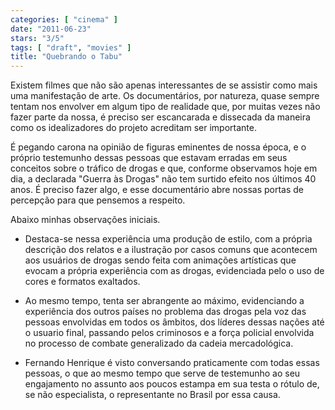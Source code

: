```yaml
---
categories: [ "cinema" ]
date: "2011-06-23"
stars: "3/5"
tags: [ "draft", "movies" ]
title: "Quebrando o Tabu"
---
```

Existem filmes que não são apenas interessantes de se assistir como
mais uma manifestação de arte. Os documentários, por natureza, quase
sempre tentam nos envolver em algum tipo de realidade que, por muitas
vezes não fazer parte da nossa, é preciso ser escancarada e dissecada
da maneira como os idealizadores do projeto acreditam ser importante.

É pegando carona na opinião de figuras eminentes de nossa época, e o
próprio testemunho dessas pessoas que estavam erradas em seus conceitos
sobre o tráfico de drogas e que, conforme observamos hoje em dia, a
declarada "Guerra às Drogas" não tem surtido efeito nos últimos 40
anos. É preciso fazer algo, e esse documentário abre nossas portas de
percepção para que pensemos a respeito.

Abaixo minhas observações iniciais.

 - Destaca-se nessa experiência uma produção de estilo, com a própria
 descrição dos relatos e a ilustração por casos comuns que acontecem
 aos usuários de drogas sendo feita com animações artísticas que
 evocam a própria experiência com as drogas, evidenciada pelo o uso
 de cores e formatos exaltados.

 - Ao mesmo tempo, tenta ser abrangente ao máximo, evidenciando a
 experiência dos outros países no problema das drogas pela voz das
 pessoas envolvidas em todos os âmbitos, dos líderes dessas nações
 até o usuario final, passando pelos criminosos e a força policial
 envolvida no processo de combate generalizado da cadeia mercadológica.

 - Fernando Henrique é visto conversando praticamente com todas
 essas pessoas, o que ao mesmo tempo que serve de testemunho ao seu
 engajamento no assunto aos poucos estampa em sua testa o rótulo de,
 se não especialista, o representante no Brasil por essa causa.

